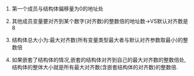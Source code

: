 1. 第一个成员与结构体偏移量为0的地址处

2. 其他成员变量要对齐到某个数字(对齐数)的整数倍的地址数->VS默认对齐数是8

3. 结构体总大小为:最大对齐数(所有变量类型最大者与默认对齐参数取最小)的整数倍

4. 如果嵌套了结构体的情况,嵌套的结构体对齐到自己的最大对齐数的整数倍处,结构体的整体大小就是所有最大对齐数(含嵌套结构体的对齐数)的整数倍.